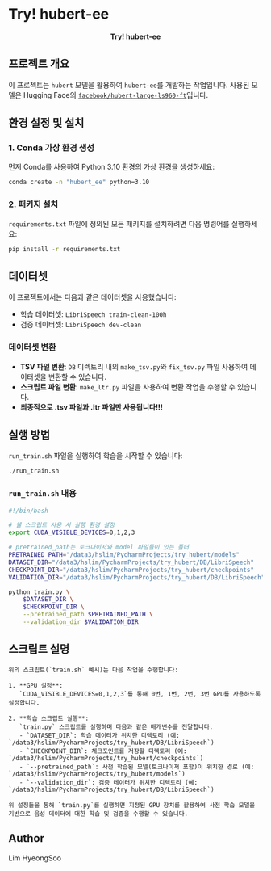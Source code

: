# Try! hubert-ee
<p align="center">
  <strong>Try! hubert-ee</strong>
</p>

## 프로젝트 개요
이 프로젝트는 `hubert` 모델을 활용하여 `hubert-ee`를 개발하는 작업입니다. 사용된 모델은 Hugging Face의 [`facebook/hubert-large-ls960-ft`](https://huggingface.co/facebook/hubert-large-ls960-ft)입니다.

## 환경 설정 및 설치
### 1. Conda 가상 환경 생성
먼저 Conda를 사용하여 Python 3.10 환경의 가상 환경을 생성하세요:
```bash
conda create -n "hubert_ee" python=3.10
```

### 2. 패키지 설치
`requirements.txt` 파일에 정의된 모든 패키지를 설치하려면 다음 명령어를 실행하세요:
```bash
pip install -r requirements.txt
```

## 데이터셋
이 프로젝트에서는 다음과 같은 데이터셋을 사용했습니다:
- 학습 데이터셋: `LibriSpeech train-clean-100h`
- 검증 데이터셋: `LibriSpeech dev-clean`

### 데이터셋 변환
- **TSV 파일 변환**: `DB` 디렉토리 내의 `make_tsv.py`와 `fix_tsv.py` 파일 사용하여 데이터셋을 변환할 수 있습니다.
- **스크립트 파일 변환**: `make_ltr.py` 파일을 사용하여 변환 작업을 수행할 수 있습니다.
- **최종적으로 .tsv 파일과 .ltr 파일만 사용됩니다!!!**

## 실행 방법
`run_train.sh` 파일을 실행하여 학습을 시작할 수 있습니다:
```bash
./run_train.sh
```

### `run_train.sh` 내용
```bash
#!/bin/bash

# 쉘 스크립트 사용 시 실행 환경 설정
export CUDA_VISIBLE_DEVICES=0,1,2,3

# pretrained_path는 토크나이저와 model 파일들이 있는 폴더
PRETRAINED_PATH="/data3/hslim/PycharmProjects/try_hubert/models"
DATASET_DIR="/data3/hslim/PycharmProjects/try_hubert/DB/LibriSpeech"
CHECKPOINT_DIR="/data3/hslim/PycharmProjects/try_hubert/checkpoints"
VALIDATION_DIR="/data3/hslim/PycharmProjects/try_hubert/DB/LibriSpeech"

python train.py \
    $DATASET_DIR \
    $CHECKPOINT_DIR \
    --pretrained_path $PRETRAINED_PATH \
    --validation_dir $VALIDATION_DIR
```

## 스크립트 설명
```
위의 스크립트(`train.sh` 예시)는 다음 작업을 수행합니다:

1. **GPU 설정**:  
   `CUDA_VISIBLE_DEVICES=0,1,2,3`를 통해 0번, 1번, 2번, 3번 GPU를 사용하도록 설정합니다.

2. **학습 스크립트 실행**:  
   `train.py` 스크립트를 실행하며 다음과 같은 매개변수를 전달합니다.
   - `DATASET_DIR`: 학습 데이터가 위치한 디렉토리 (예: `/data3/hslim/PycharmProjects/try_hubert/DB/LibriSpeech`)
   - `CHECKPOINT_DIR`: 체크포인트를 저장할 디렉토리 (예: `/data3/hslim/PycharmProjects/try_hubert/checkpoints`)
   - `--pretrained_path`: 사전 학습된 모델(토크나이저 포함)이 위치한 경로 (예: `/data3/hslim/PycharmProjects/try_hubert/models`)
   - `--validation_dir`: 검증 데이터가 위치한 디렉토리 (예: `/data3/hslim/PycharmProjects/try_hubert/DB/LibriSpeech`)

위 설정들을 통해 `train.py`를 실행하면 지정된 GPU 장치를 활용하여 사전 학습 모델을 기반으로 음성 데이터에 대한 학습 및 검증을 수행할 수 있습니다.
```
## Author
Lim HyeongSoo
